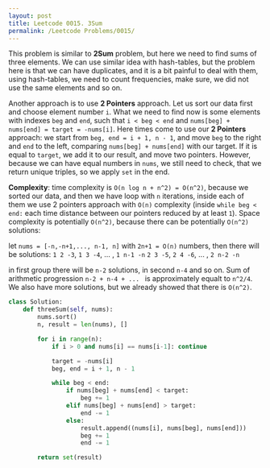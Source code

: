 ```yaml
---
layout: post
title: Leetcode 0015. 3Sum
permalink: /Leetcode Problems/0015/
---
```


This problem is similar to **2Sum** problem, but here we need to find sums of three elements. We can use similar idea with hash-tables, but the problem here is that we can have duplicates, and it is a bit painful to deal with them, using hash-tables, we need to count frequencies, make sure, we did not use the same elements and so on.

Another approach is to use **2 Pointers** approach. Let us sort our data first and choose element number `i`. What we need to find now is some elements with indexes `beg` and `end`, such that `i < beg < end` and `nums[beg] + nums[end] = target = -nums[i]`. Here times come to use our **2 Pointers** approach: we start from `beg, end = i + 1, n - 1`, and move `beg` to the right and `end` to the left, comparing `nums[beg] + nums[end]` with our target. If it is equal to `target`, we add it to our result, and move two pointers. However, because we can have equal numbers in `nums`, we still need to check, that we return unique triples, so we apply `set` in the end.

**Complexity**: time complexity is `O(n log n + n^2) = O(n^2)`, because we sorted our data, and then we have loop with `n` iterations, inside each of them we use 2 pointers approach with `O(n)` complexity (inside `while beg < end:` each time distance between our pointers reduced by at least `1`). Space complexity is potentially `O(n^2)`, because there can be potentially `O(n^2)` solutions: 

let `nums = [-n,-n+1,..., n-1, n]` with `2n+1 = O(n)` numbers, then there will be solutions:
`1 2 -3`,   `1 3 -4`, ... , `1 n-1 -n`
`2 3 -5`,   `2 4 -6`, ... , `2 n-2 -n`

in first group there will be `n-2` solutions, in second `n-4` and so on.
Sum of arithmetic progression `n-2 + n-4 + ... ` is approximately equalt to `n^2/4`.
We also have more solutions, but we already showed that there is `O(n^2)`.

```python
class Solution:
    def threeSum(self, nums):
        nums.sort()
        n, result = len(nums), []

        for i in range(n):
            if i > 0 and nums[i] == nums[i-1]: continue

            target = -nums[i]
            beg, end = i + 1, n - 1

            while beg < end:
                if nums[beg] + nums[end] < target:
                    beg += 1
                elif nums[beg] + nums[end] > target:
                    end -= 1
                else:
                    result.append((nums[i], nums[beg], nums[end]))
                    beg += 1
                    end -= 1

        return set(result)
```